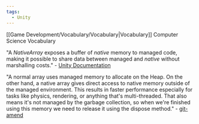 ```yaml
---
tags:
  - Unity
---
```


[[Game Development/Vocabulary/Vocabulary|Vocabulary]]
Computer Science Vocabulary

"A _NativeArray_ exposes a buffer of _native_ memory to managed code, making it possible to share data between managed and _native_ without marshalling costs." - [Unity Documentation](https://docs.unity3d.com/2022.3/Documentation/ScriptReference/Unity.Collections.NativeArray_1.html)

"A normal array uses managed memory to allocate on the Heap. On the other hand, a native array gives direct access to native memory outside of the managed environment. This results in faster performance especially for tasks like physics, rendering, or anything that's multi-threaded. That also means it's not managed by the garbage collection, so when we're finished using this memory we need to release it using the dispose method."  - [git-amend](https://www.youtube.com/watch?v=vxZx_PXo-yo)
